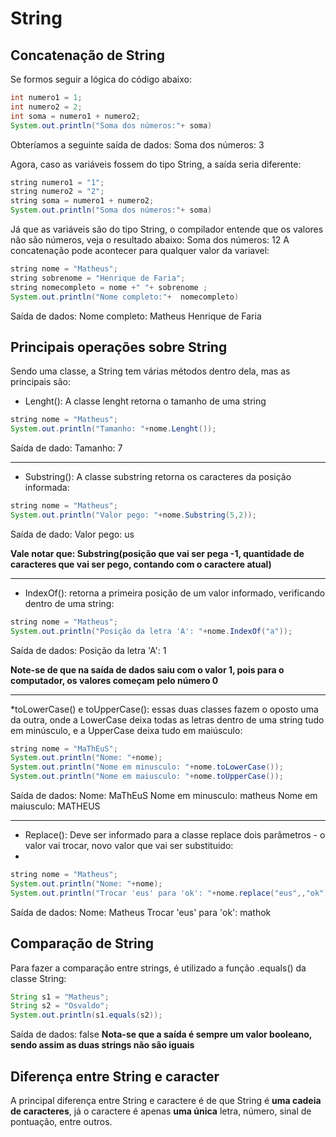 
#  String

## Concatenação de String
Se formos seguir a lógica do código abaixo:
```java
int numero1 = 1;
int numero2 = 2;
int soma = numero1 + numero2;
System.out.println("Soma dos números:"+ soma)
```
Obteríamos a seguinte saída de dados:
Soma dos números: 3

Agora, caso as variáveis fossem do tipo String, a saída seria diferente:
```java
string numero1 = "1";
string numero2 = "2";
string soma = numero1 + numero2;
System.out.println("Soma dos números:"+ soma)
```
Já que as variáveis são do tipo String, o compilador entende que os valores não são números, veja o resultado abaixo:
Soma dos números: 12
A concatenação pode acontecer para qualquer valor da variavel:
```java
string nome = "Matheus";
string sobrenome = "Henrique de Faria";
string nomecompleto = nome +" "+ sobrenome ;
System.out.println("Nome completo:"+  nomecompleto)
```
Saída de dados:
Nome completo: Matheus Henrique de Faria

## Principais operações sobre String
Sendo uma classe, a String tem várias métodos dentro dela, mas as principais são:
* Lenght(): A classe lenght retorna o tamanho de uma string
```java
string nome = "Matheus";
System.out.println("Tamanho: "+nome.Lenght());
```
Saída de dado:
Tamanho: 7
___
* Substring(): A classe substring retorna os caracteres da posição informada:
```java
string nome = "Matheus";
System.out.println("Valor pego: "+nome.Substring(5,2));
```
Saída de dado:
Valor pego: us

**Vale notar que: Substring(posição que vai ser pega -1, quantidade de caracteres que vai ser pego, contando com o caractere atual)**
___
* IndexOf(): retorna a primeira posição de um valor informado, verificando dentro de uma string:

```java
string nome = "Matheus";
System.out.println("Posição da letra 'A': "+nome.IndexOf("a"));
```
Saída de dados:
Posição da letra 'A': 1

**Note-se de que na saída de dados saiu com o valor 1, pois para o computador, os valores começam pelo número 0**
___
*toLowerCase() e toUpperCase(): essas duas classes fazem o oposto uma da outra, onde a LowerCase deixa todas as letras dentro de uma string tudo em minúsculo, e a UpperCase deixa tudo em maiúsculo:
```java
string nome = "MaThEuS";
System.out.println("Nome: "+nome);
System.out.println("Nome em minusculo: "+nome.toLowerCase());
System.out.println("Nome em maiusculo: "+nome.toUpperCase());
```
Saída de dados:
Nome: MaThEuS
Nome em minusculo: matheus
Nome em maiusculo: MATHEUS
___
* Replace(): Deve ser informado para a classe replace dois parâmetros - o valor vai trocar, novo valor que vai ser substituido:
* 
```java
string nome = "Matheus";
System.out.println("Nome: "+nome);
System.out.println("Trocar 'eus' para 'ok': "+nome.replace("eus",,"ok"))
```
Saída de dados:
Nome: Matheus
Trocar 'eus' para 'ok': mathok

## Comparação de String
Para fazer a comparação entre strings, é utilizado a função .equals() da classe String:

```java
String s1 = "Matheus";
String s2 = "Osvaldo";
System.out.println(s1.equals(s2));
```
Saída de dados:
false
**Nota-se que a saída é sempre um valor booleano, sendo assim as duas strings não são iguais**

## Diferença entre String e caracter
A principal diferença entre String e caractere é de que String é **uma cadeia de caracteres**, já o caractere é apenas **uma única** letra, número, sinal de pontuação, entre outros.
